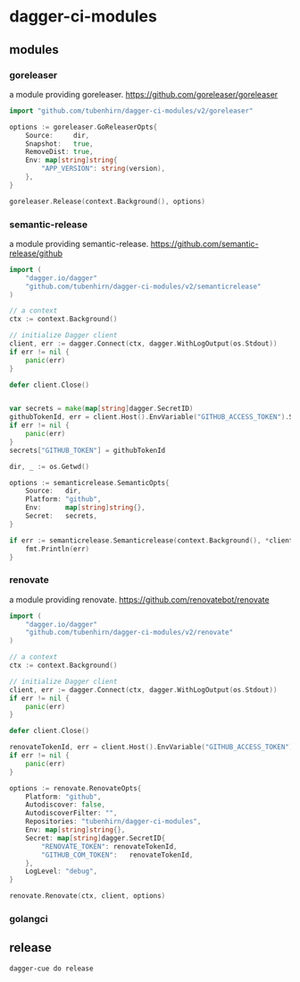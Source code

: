 # dagger-ci-modules

## modules

### goreleaser

a module providing goreleaser. https://github.com/goreleaser/goreleaser

```go
import "github.com/tubenhirn/dagger-ci-modules/v2/goreleaser"

options := goreleaser.GoReleaserOpts{
    Source:     dir,
    Snapshot:   true,
    RemoveDist: true,
    Env: map[string]string{
        "APP_VERSION": string(version),
    },
}

goreleaser.Release(context.Background(), options)
```

### semantic-release

a module providing semantic-release. https://github.com/semantic-release/github

```go
import (
    "dagger.io/dagger"
    "github.com/tubenhirn/dagger-ci-modules/v2/semanticrelease"
)

// a context
ctx := context.Background()

// initialize Dagger client
client, err := dagger.Connect(ctx, dagger.WithLogOutput(os.Stdout))
if err != nil {
    panic(err)
}

defer client.Close()


var secrets = make(map[string]dagger.SecretID)
githubTokenId, err = client.Host().EnvVariable("GITHUB_ACCESS_TOKEN").Secret().ID(ctx)
if err != nil {
    panic(err)
}
secrets["GITHUB_TOKEN"] = githubTokenId

dir, _ := os.Getwd()

options := semanticrelease.SemanticOpts{
    Source:   dir,
    Platform: "github",
    Env:      map[string]string{},
    Secret:   secrets,
}

if err := semanticrelease.Semanticrelease(context.Background(), *client, options); err != nil {
    fmt.Println(err)
}
```

### renovate

a module providing renovate. https://github.com/renovatebot/renovate

```go
import (
    "dagger.io/dagger"
    "github.com/tubenhirn/dagger-ci-modules/v2/renovate"
)

// a context
ctx := context.Background()

// initialize Dagger client
client, err := dagger.Connect(ctx, dagger.WithLogOutput(os.Stdout))
if err != nil {
    panic(err)
}

defer client.Close()

renovateTokenId, err = client.Host().EnvVariable("GITHUB_ACCESS_TOKEN").Secret().ID(ctx)
if err != nil {
    panic(err)
}

options := renovate.RenovateOpts{
    Platform: "github",
    Autodiscover: false,
    AutodiscoverFilter: "",
    Repositories: "tubenhirn/dagger-ci-modules",
    Env: map[string]string{},
    Secret: map[string]dagger.SecretID{
        "RENOVATE_TOKEN": renovateTokenId,
        "GITHUB_COM_TOKEN":   renovateTokenId,
    },
    LogLevel: "debug",
}

renovate.Renovate(ctx, client, options)
```

### golangci

## release

```shell
dagger-cue do release
```
